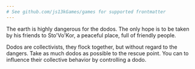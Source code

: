```yaml
---
# See github.com/js13kGames/games for supported frontmatter
---
```

The earth is highly dangerous for the dodos. The only hope is to be taken by his friends to Sto'Vo'Kor, a peaceful place, full of friendly people.

Dodos are collectivists, they flock together, but without regard to the dangers. Take as much dodos as possible to the rescue point. You can to influence their collective behavior by controlling a dodo.